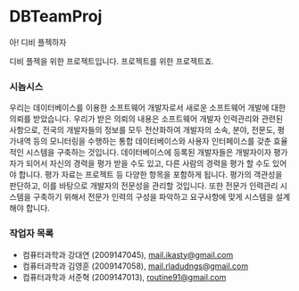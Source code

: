 DBTeamProj
==========

아! 디비 플젝하자

디비 플젝을 위한 프로젝트입니다. 프로젝트를 위한 프로젝트죠.


### 시놉시스 ###
우리는 데이터베이스를 이용한 소프트웨어 개발자로서 새로운 소프트웨어 개발에 대한 의뢰를 받았습니다. 우리가 받은 의뢰의 내용은 소프트웨어 개발자 인력관리와 관련된 사항으로, 전국의 개발자들의 정보를 모두 전산화하여 개발자의 소속, 분야, 전문도, 평가내역 등의 모니터링을 수행하는 통합 데이터베이스와 사용자 인터페이스를 갖춘 효율적인 시스템을 구축하는 것입니다. 데이터베이스에 등록된 개발자들은 개발자이자 평가자가 되어서 자신의 경력을 평가 받을 수도 있고, 다른 사람의 경력을 평가 할 수도 있어야 합니다. 평가 자료는 프로젝트 등 다양한 항목을 포함하게 됩니다. 평가의 객관성을 판단하고, 이를 바탕으로 개발자의 전문성을 관리할 것입니다. 또한 전문가 인력관리 시스템을 구축하기 위해서 전문가 인력의 구성을 파악하고 요구사항에 맞게 시스템을 설계해야 합니다.

### 작업자 목록 ###
* 컴퓨터과학과 강대연 (2009147045), mail.ikasty@gmail.com
* 컴퓨터과학과 김영훈 (2009147058), mail.rladudngs@gmail.com
* 컴퓨터과학과 서준혁 (2009147013), routine91@gmail.com
